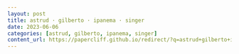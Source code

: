 ```yaml
---
layout: post
title: astrud · gilberto · ipanema · singer
date: 2023-06-06
categories: [astrud, gilberto, ipanema, singer]
content_url: https://papercliff.github.io/redirect/?q=astrud+gilberto+ipanema+singer&tbs=cdr:1,cd_min:6/5/2023,cd_max:6/7/2023
---
```

